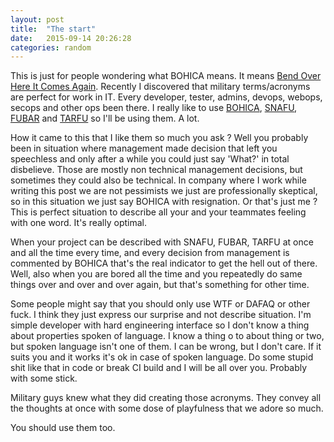 ```yaml
---
layout: post
title:  "The start"
date:   2015-09-14 20:26:28
categories: random
---
```


This is just for people wondering what BOHICA means. It means [Bend Over Here It Comes Again][bohica]. Recently I discovered that military
terms/acronyms are perfect for work in IT. Every developer, tester, admins, devops, webops, secops and other ops been there. I really like to 
use [BOHICA][bohica], [SNAFU][snafu], [FUBAR][fubar] and [TARFU][tarfu] so I'll be using them. A lot.

How it came to this that I like them so much you ask ? Well you probably been in situation where management made decision that left you speechless and only after a while you could just say 'What?' in total disbelieve. Those are mostly non technical management decisions, but sometimes they could also be technical. In company where I work while writing this post we are not pessimists we just are professionally skeptical, so in this situation we just say BOHICA with resignation. Or that's just me ? This is perfect situation to describe all your and your teammates feeling with one word. It's really optimal.

When your project can be described with SNAFU, FUBAR, TARFU at once and all the time every time, and every decision from management is commented by BOHICA that's the real indicator to get the hell out of there. Well, also when you are bored all the time and you repeatedly do same things over and over and over again, but that's something for other time.

Some people might say that you should only use WTF or DAFAQ or other fuck. I think they just express our surprise and not describe situation. I'm simple developer with hard engineering interface so I don't know a thing about properties spoken of language. I know a thing o to about thing or two, but spoken language isn't one of them. I can be wrong, but I don't care. If it suits you and it works it's ok in case of spoken language. Do some stupid shit like that in code or break CI build and I will be all over you. Probably with some stick.

Military guys knew what they did creating those acronyms. They convey all the thoughts at once with some dose of playfulness that we adore so much.

You should use them too.

[bohica]: http://pl.urbandictionary.com/define.php?term=BOHICA
[fubar]: http://pl.urbandictionary.com/define.php?term=fubar
[snafu]: http://pl.urbandictionary.com/define.php?term=SNAFU
[tarfu]: http://pl.urbandictionary.com/define.php?term=TARFU